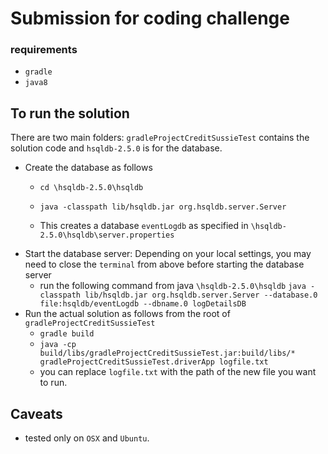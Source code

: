 # Submission for coding challenge
### requirements
- `gradle`
- `java8`


## To run the solution
There are two main folders: `gradleProjectCreditSussieTest` contains the solution code and `hsqldb-2.5.0` is for the database.
- Create the database as follows 
    - `cd \hsqldb-2.5.0\hsqldb`
    - `java -classpath lib/hsqldb.jar org.hsqldb.server.Server`

    - This creates a database `eventLogdb` as specified in  `\hsqldb-2.5.0\hsqldb\server.properties`
- Start the database server: Depending on your local settings, you may need to close the `terminal` from above before starting the database server
    - run the following command from java `\hsqldb-2.5.0\hsqldb` `java -classpath lib/hsqldb.jar org.hsqldb.server.Server --database.0 file:hsqldb/eventLogdb --dbname.0 logDetailsDB`
- Run the actual solution as follows from the root of `gradleProjectCreditSussieTest`
    - `gradle build` 
    - `java -cp build/libs/gradleProjectCreditSussieTest.jar:build/libs/* gradleProjectCreditSussieTest.driverApp logfile.txt`
    -  you can replace `logfile.txt` with the path of the new file you want to run.

## Caveats
- tested only on `OSX` and `Ubuntu`.